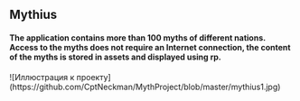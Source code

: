 <h2>Mythius</h2>
<h4>The application contains more than 100 myths of different nations. Access to the myths does not require an Internet connection, the content of the myths is stored in assets and displayed using rp.</h4>
![Иллюстрация к проекту](https://github.com/CptNeckman/MythProject/blob/master/mythius1.jpg)
